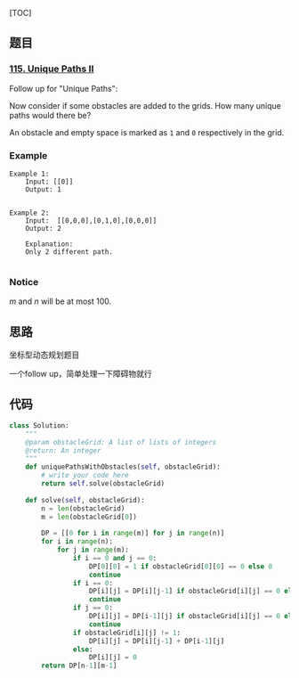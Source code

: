 [TOC]

## 题目

### [115. Unique Paths II](https://www.lintcode.com/problem/unique-paths-ii/description)

Follow up for "Unique Paths":

Now consider if some obstacles are added to the grids. How many unique paths would there be?

An obstacle and empty space is marked as `1` and `0` respectively in the grid.

### Example

```
Example 1:
	Input: [[0]]
	Output: 1


Example 2:
	Input:  [[0,0,0],[0,1,0],[0,0,0]]
	Output: 2
	
	Explanation:
	Only 2 different path.
	
```

### Notice

*m* and *n* will be at most 100.

## 思路

坐标型动态规划题目

一个follow up，简单处理一下障碍物就行

## 代码

```python
class Solution:
    """
    @param obstacleGrid: A list of lists of integers
    @return: An integer
    """
    def uniquePathsWithObstacles(self, obstacleGrid):
        # write your code here
        return self.solve(obstacleGrid)
        
    def solve(self, obstacleGrid):
        n = len(obstacleGrid)
        m = len(obstacleGrid[0])
        
        DP = [[0 for i in range(m)] for j in range(n)]
        for i in range(n):
            for j in range(m):
                if i == 0 and j == 0:
                    DP[0][0] = 1 if obstacleGrid[0][0] == 0 else 0
                    continue
                if i == 0:
                    DP[i][j] = DP[i][j-1] if obstacleGrid[i][j] == 0 else 0
                    continue
                if j == 0:
                    DP[i][j] = DP[i-1][j] if obstacleGrid[i][j] == 0 else 0
                    continue
                if obstacleGrid[i][j] != 1:
                    DP[i][j] = DP[i][j-1] + DP[i-1][j]
                else:
                    DP[i][j] = 0
        return DP[n-1][m-1]
```

